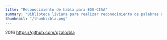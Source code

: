 ```yaml
---
title: "Reconocimiento de habla para EDU-CIAA"
summary: "Biblioteca liviana para realizar reconocimiento de palabras aisladas en microcontroladores ARM Cortex M4. Desarrollado como proyecto final para Seminario de Sistemas Embebidos. Se basa en la extracción de coeficientes MFCC y el reconocimiento usando el algoritmo de Viterbi para hallar la palabra más probable dadas las observaciones. Los modelos estadísticos fueron basados en cadenas ocultas de Markov (HMM), de primer orden, con probabilidades del tipo mezcla de Gaussianas."
thumbnail: "/thumbs/bla.png"
---
```


2016 https://github.com/gzalo/bla